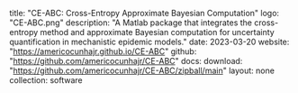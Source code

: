title: "CE-ABC: Cross-Entropy Approximate Bayesian Computation"
logo: "CE-ABC.png"
description: "A Matlab package that integrates the cross-entropy method and approximate Bayesian computation for uncertainty quantification in mechanistic epidemic models."
date: 2023-03-20
website: "https://americocunhajr.github.io/CE-ABC"
github: "https://github.com/americocunhajr/CE-ABC"
docs: 
download: "https://github.com/americocunhajr/CE-ABC/zipball/main"
layout: none
collection: software
